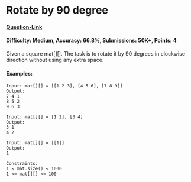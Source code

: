 # Rotate by 90 degree
#### [Question-Link](https://www.geeksforgeeks.org/problems/rotate-by-90-degree0356/1)
#### Difficulty: Medium, Accuracy: 66.8%, Submissions: 50K+, Points: 4

Given a square mat[][]. The task is to rotate it by 90 degrees in clockwise direction without using any extra space.

#### Examples:
```
Input: mat[][] = [[1 2 3], [4 5 6], [7 8 9]]
Output:
7 4 1 
8 5 2
9 6 3
```
```
Input: mat[][] = [1 2], [3 4]
Output:
3 1 
4 2
```
```
Input: mat[][] = [[1]]
Output:
1
```
```
Constraints:
1 ≤ mat.size() ≤ 1000
1 <= mat[][] <= 100
```
